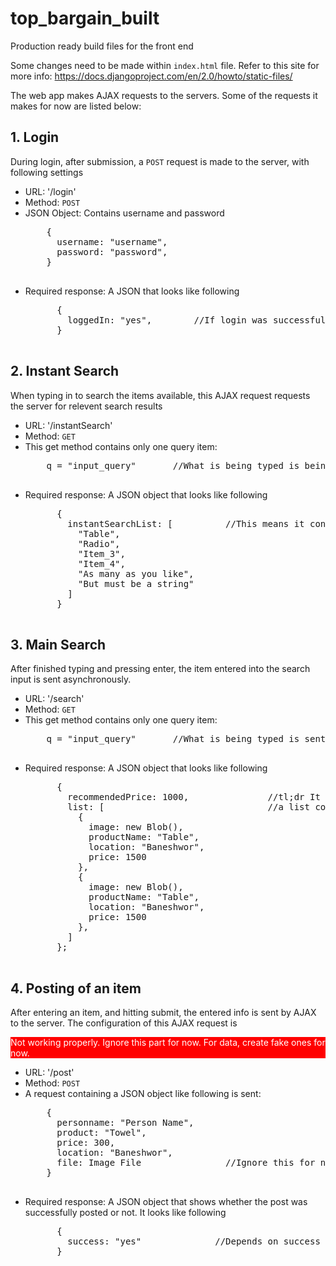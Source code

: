 # top_bargain_built
Production ready build files for the front end

Some changes need to be made within <code>index.html</code> file. Refer to this site for more info:
https://docs.djangoproject.com/en/2.0/howto/static-files/

The web app makes AJAX requests to the servers. Some of the requests it makes for now are listed below:

<h2>1. Login</h2>
<p>During login, after submission, a <code>POST</code> request is made to the server, with following settings</p>
<ul>
  <li>URL: '/login'</li>
  <li>Method: <code>POST</code></li>
  <li>JSON Object: Contains username and password
  <pre>
    {
      username: "username",
      password: "password",
    }
  </pre>
  </li>
  <li>Required response: A JSON that looks like following
    <pre>
      {
        loggedIn: "yes",        //If login was successful
      }
    </pre>
  </li>
</ul>

<h2>2. Instant Search</h2>
<p>When typing in to search the items available, this AJAX request requests the server for relevent search results</p>
<ul>
  <li>URL: '/instantSearch'</li>
  <li>Method: <code>GET</code></li>
  <li>This get method contains only one query item:
  <pre>
    q = "input_query"       //What is being typed is being sent every time to the server
  </pre>
  </li>
  <li>Required response: A JSON object that looks like following
    <pre>
      {
        instantSearchList: [          //This means it contains an array
          "Table",
          "Radio",
          "Item_3",
          "Item_4",
          "As many as you like",
          "But must be a string"
        ]
      }
    </pre>
  </li>
</ul>

<h2>3. Main Search</h2>
<p>After finished typing and pressing enter, the item entered into the search input is sent asynchronously.</p>
<ul>
  <li>URL: '/search'</li>
  <li>Method: <code>GET</code></li>
  <li>This get method contains only one query item:
  <pre>
    q = "input_query"       //What is being typed is sent to the server after pressing enter
  </pre>
  </li>
  <li>Required response: A JSON object that looks like following
    <pre>
      {
        recommendedPrice: 1000,               //tl;dr It should contain a recommended price, returned by the system as well as
        list: [                               //a list containing relevant search results
          {
            image: new Blob(),
            productName: "Table",
            location: "Baneshwor",
            price: 1500
          },
          {
            image: new Blob(),
            productName: "Table",
            location: "Baneshwor",
            price: 1500
          },
        ]
      };
    </pre>
  </li>
</ul>

<h2>4. Posting of an item</h2>
<p>After entering an item, and hitting submit, the entered info is sent by AJAX to the server. The configuration of this AJAX request is </p>
<p style="background: red; color: white;">Not working properly. Ignore this part for now. For data, create fake ones for now.</p>
<ul>
  <li>URL: '/post'</li>
  <li>Method: <code>POST</code></li>
  <li>A request containing a JSON object like following is sent:
  <pre>
    {
      personname: "Person Name",
      product: "Towel",
      price: 300,
      location: "Baneshwor",
      file: Image File                //Ignore this for now
    }
  </pre>
  </li>
  <li>Required response: A JSON object that shows whether the post was successfully posted or not. It looks like following
    <pre>
      {
        success: "yes"              //Depends on success
      }
    </pre>
  </li>
</ul>
